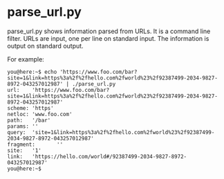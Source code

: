 parse_url.py
============

parse_url.py shows information parsed from URLs.
It is a command line filter.
URLs are input, one per line on standard input.
The information is output on standard output.

For example:

    you@here:~$ echo 'https://www.foo.com/bar?site=1&link=https%3a%2f%2fhello.com%2fworld%23%2f92387499-2034-9827-8972-043257012987' | ./parse_url.py
    url:    'https://www.foo.com/bar?site=1&link=https%3a%2f%2fhello.com%2fworld%23%2f92387499-2034-9827-8972-043257012987'
    scheme: 'https'
    netloc: 'www.foo.com'
    path:   '/bar'
    params: ''
    query:  'site=1&link=https%3a%2f%2fhello.com%2fworld%23%2f92387499-2034-9827-8972-043257012987'
    fragment:       ''
    site:   '1'
    link:   'https://hello.com/world#/92387499-2034-9827-8972-043257012987'
    you@here:~$
